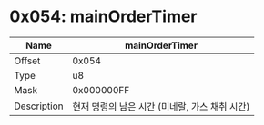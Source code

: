 # 0x054: mainOrderTimer

| Name | mainOrderTimer |
| ----| ------------ |
| Offset | 0x054 |
| Type | u8 |
| Mask | 0x000000FF |
| Description | 현재 명령의 남은 시간 (미네랄, 가스 채취 시간) |<br>

